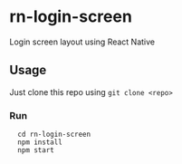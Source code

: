 # rn-login-screen
Login screen layout using React Native

## Usage
Just clone this repo using `git clone <repo>`

### Run 

```
  cd rn-login-screen
  npm install
  npm start
```

